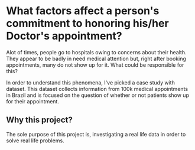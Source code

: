 # What factors affect a person's commitment to honoring his/her Doctor's appointment?
Alot of times, people go to hospitals owing to concerns about their health. They appear to be badly in need medical attention but, right after booking appointments, many do not show up for it. What could be responsible for this?

In order to understand this phenomena, I've picked a case study with dataset. This dataset collects information from 100k medical appointments in Brazil and is focused on the question of whether or not patients show up for their appointment.

## Why this project?
The sole purpose of this project is, investigating a real life data in order to solve real life problems.
